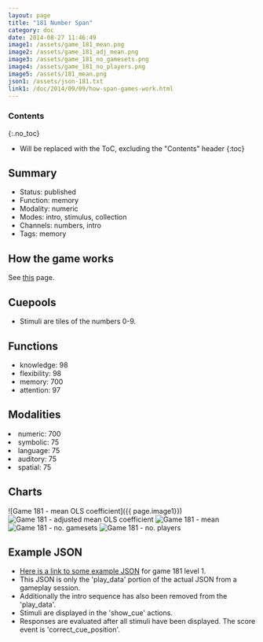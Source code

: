 ```yaml
---
layout: page
title: "181 Number Span"
category: doc
date: 2014-08-27 11:46:49
image1: /assets/game_181_mean.png
image2: /assets/game_181_adj_mean.png
image3: /assets/game_181_no_gamesets.png
image4: /assets/game_181_no_players.png
image5: /assets/181_mean.png
json1: /assets/json-181.txt
link1: /doc/2014/09/09/how-span-games-work.html
---
```


### Contents
{:.no_toc}

* Will be replaced with the ToC, excluding the "Contents" header
{:toc}

## Summary
<p>
<ul>
<li>Status: published</li>
<li>Function: memory</li>
<li>Modality: numeric</li>
<li>Modes: intro, stimulus, collection</li>
<li>Channels: numbers, intro</li>
<li>Tags: memory</li>
</ul>
</p>

## How the game works
<p>
See <a href="{{ page.link1 }}">this</a> page.
</p>

## Cuepools
<ul>
<li>Stimuli are tiles of the numbers 0-9.</li>
</ul>

## Functions
<p>
<ul>
<li>knowledge: 98</li>
<li>flexibility: 98</li>
<li>memory: 700</li>
<li>attention: 97</li>
</ul>
</p>

## Modalities
<p>
</ul>
<li>numeric: 700</li>
<li>symbolic: 75</li>
<li>language: 75</li>
<li>auditory: 75</li>
<li>spatial: 75</li>
</ul>
</p>

## Charts
![Game 181 - mean OLS coefficient]({{ page.image1}})
![Game 181 - adjusted mean OLS coefficient]({{page.image2}})
![Game 181 - mean]({{page.image5}})
![Game 181 - no. gamesets]({{page.image3}})
![Game 181 - no. players]({{page.image4}})


## Example JSON
<p>
<ul>
<li><a href="{{ page.json1 }}">Here is a link to some example JSON</a> for game 181 level 1.</li>
<li>This JSON is only the 'play_data' portion of the actual JSON from a gameplay session.</li>
<li>Additionally the intro sequence has also been removed from the 'play_data'.</li>
<li>Stimuli are displayed in the 'show_cue' actions.</li>
<li>Responses are evaluated after all stimuli have been displayed. The score event is 'correct_cue_position'.</li>
</ul>
</p>



